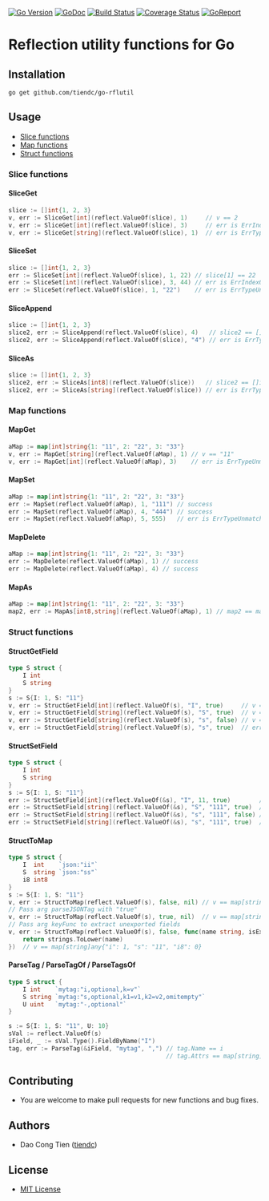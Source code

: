 [![Go Version][gover-img]][gover] [![GoDoc][doc-img]][doc] [![Build Status][ci-img]][ci] [![Coverage Status][cov-img]][cov] [![GoReport][rpt-img]][rpt]

# Reflection utility functions for Go

## Installation

```shell
go get github.com/tiendc/go-rflutil
```

## Usage

- [Slice functions](#slice-functions)
- [Map functions](#map-functions)
- [Struct functions](#struct-functions)

### Slice functions

#### SliceGet

```go
slice := []int{1, 2, 3}
v, err := SliceGet[int](reflect.ValueOf(slice), 1)     // v == 2
v, err := SliceGet[int](reflect.ValueOf(slice), 3)     // err is ErrIndexOutOfRange
v, err := SliceGet[string](reflect.ValueOf(slice), 1)  // err is ErrTypeUnmatched
```

#### SliceSet

```go
slice := []int{1, 2, 3}
err := SliceSet[int](reflect.ValueOf(slice), 1, 22) // slice[1] == 22
err := SliceSet[int](reflect.ValueOf(slice), 3, 44) // err is ErrIndexOutOfRange
err := SliceSet(reflect.ValueOf(slice), 1, "22")    // err is ErrTypeUnmatched
```

#### SliceAppend

```go
slice := []int{1, 2, 3}
slice2, err := SliceAppend(reflect.ValueOf(slice), 4)   // slice2 == []int{1, 2, 3, 4}
slice2, err := SliceAppend(reflect.ValueOf(slice), "4") // err is ErrTypeUnmatched
```

#### SliceAs

```go
slice := []int{1, 2, 3}
slice2, err := SliceAs[int8](reflect.ValueOf(slice))   // slice2 == []int8{1, 2, 3}
slice2, err := SliceAs[string](reflect.ValueOf(slice)) // err is ErrTypeUnmatched
```

### Map functions

#### MapGet

```go
aMap := map[int]string{1: "11", 2: "22", 3: "33"}
v, err := MapGet[string](reflect.ValueOf(aMap), 1) // v == "11"
v, err := MapGet[int](reflect.ValueOf(aMap), 3)    // err is ErrTypeUnmatched
```

#### MapSet

```go
aMap := map[int]string{1: "11", 2: "22", 3: "33"}
err := MapSet(reflect.ValueOf(aMap), 1, "111") // success
err := MapSet(reflect.ValueOf(aMap), 4, "444") // success
err := MapSet(reflect.ValueOf(aMap), 5, 555)   // err is ErrTypeUnmatched
```

#### MapDelete

```go
aMap := map[int]string{1: "11", 2: "22", 3: "33"}
err := MapDelete(reflect.ValueOf(aMap), 1) // success
err := MapDelete(reflect.ValueOf(aMap), 4) // success
```

#### MapAs

```go
aMap := map[int]string{1: "11", 2: "22", 3: "33"}
map2, err := MapAs[int8,string](reflect.ValueOf(aMap), 1) // map2 == map[int8]string{1: "11", 2: "22", 3: "33"}
```

### Struct functions

#### StructGetField

```go
type S struct {
    I int
    S string
}
s := S{I: 1, S: "11"}
v, err := StructGetField[int](reflect.ValueOf(s), "I", true)     // v == 1
v, err := StructGetField[string](reflect.ValueOf(s), "S", true)  // v == "11"
v, err := StructGetField[string](reflect.ValueOf(s), "s", false) // v == "11"
v, err := StructGetField[string](reflect.ValueOf(s), "s", true)  // err is ErrNotFound
```

#### StructSetField

```go
type S struct {
    I int
    S string
}
s := S{I: 1, S: "11"}
err := StructSetField[int](reflect.ValueOf(&s), "I", 11, true)        // success
err := StructSetField[string](reflect.ValueOf(&s), "S", "111", true)  // success
err := StructSetField[string](reflect.ValueOf(&s), "s", "111", false) // success
err := StructSetField[string](reflect.ValueOf(&s), "s", "111", true)  // err is ErrNotFound
```

#### StructToMap

```go
type S struct {
    I  int    `json:"ii"`
    S  string `json:"ss"`
    i8 int8
}
s := S{I: 1, S: "11"}
v, err := StructToMap(reflect.ValueOf(s), false, nil) // v == map[string]any{"I": 1, "S": "11"}
// Pass arg parseJSONTag with "true"
v, err := StructToMap(reflect.ValueOf(s), true, nil)  // v == map[string]any{"ii": 1, "ss": "11"}
// Pass arg keyFunc to extract unexported fields
v, err := StructToMap(reflect.ValueOf(s), false, func(name string, isExported bool) string {
	return strings.ToLower(name)
})  // v == map[string]any{"i": 1, "s": "11", "i8": 0}
```

#### ParseTag / ParseTagOf / ParseTagsOf

```go
type S struct {
    I int    `mytag:"i,optional,k=v"`
    S string `mytag:"s,optional,k1=v1,k2=v2,omitempty"`
    U uint   `mytag:"-,optional"`
}

s := S{I: 1, S: "11", U: 10}
sVal := reflect.ValueOf(s)
iField, _ := sVal.Type().FieldByName("I")
tag, err := ParseTag(&iField, "mytag", ",") // tag.Name == i
                                            // tag.Attrs == map[string]string{"optional": "", "k", "v"}
```

## Contributing

- You are welcome to make pull requests for new functions and bug fixes.

## Authors

- Dao Cong Tien ([tiendc](https://github.com/tiendc))

## License

- [MIT License](LICENSE)

[doc-img]: https://pkg.go.dev/badge/github.com/tiendc/go-rflutil
[doc]: https://pkg.go.dev/github.com/tiendc/go-rflutil
[gover-img]: https://img.shields.io/badge/Go-%3E%3D%201.18-blue
[gover]: https://img.shields.io/badge/Go-%3E%3D%201.18-blue
[ci-img]: https://github.com/tiendc/go-rflutil/actions/workflows/go.yml/badge.svg
[ci]: https://github.com/tiendc/go-rflutil/actions/workflows/go.yml
[cov-img]: https://codecov.io/gh/tiendc/go-rflutil/branch/main/graph/badge.svg
[cov]: https://codecov.io/gh/tiendc/go-rflutil
[rpt-img]: https://goreportcard.com/badge/github.com/tiendc/go-rflutil
[rpt]: https://goreportcard.com/report/github.com/tiendc/go-rflutil
